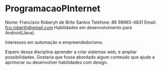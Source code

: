 # ProgramacaoPInternet
Nome: Francisco Roberyh de Brito Santos
Telefone: 86 99965-4831 
Email: fco.roberth@gmail.com
Habilidades em desenvolvimento para Android(Java).

Interesses em automação e empreendedorismo.

Espero dessa disciplina aprender a criar sistemas web, e ampliar possibilidades.
Gostaria que fosse abordado algum conteúdo que ajude a aprimorar ou desenvolver habilidades com design.
